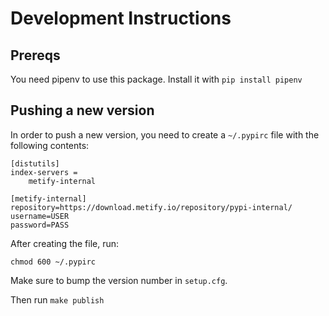 # Development Instructions

## Prereqs

You need pipenv to use this package.  Install it with `pip install pipenv`

## Pushing a new version

In order to push a new version, you need to create a `~/.pypirc` file with the following contents:

```
[distutils]
index-servers =
	metify-internal

[metify-internal]
repository=https://download.metify.io/repository/pypi-internal/
username=USER
password=PASS
```

After creating the file, run:

```
chmod 600 ~/.pypirc
```

Make sure to bump the version number in `setup.cfg`.

Then run `make publish`